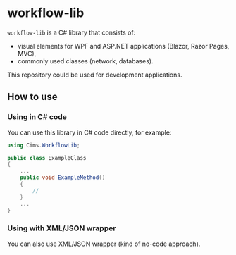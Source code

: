 # workflow-lib 

`workflow-lib` is a C# library that consists of:
- visual elements for WPF and ASP.NET applications (Blazor, Razor Pages, MVC),
- commonly used classes (network, databases). 

This repository could be used for development applications. 

## How to use 

### Using in C# code 

You can use this library in C# code directly, for example: 

```C#
using Cims.WorkflowLib; 

public class ExampleClass 
{
    ...
    public void ExampleMethod()
    {
        // 
    }
    ...
}
```

### Using with XML/JSON wrapper 

You can also use XML/JSON wrapper (kind of no-code approach). 
